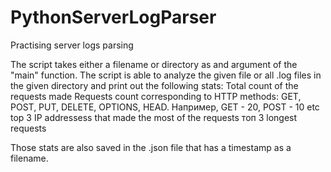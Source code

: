 # PythonServerLogParser
Practising server logs parsing

The script takes either a filename or directory as and argument of the "main" function.
The script is able to analyze the given file or all .log files in the given directory and print out the following stats:
    Total count of the requests made
    Requests count corresponding to HTTP methods: GET, POST, PUT, DELETE, OPTIONS, HEAD. Например, GET - 20, POST - 10 etc
    top 3 IP addressess that made the most of the requests
    топ 3 longest requests 

Those stats are also saved in the .json file that has a timestamp as a filename.
